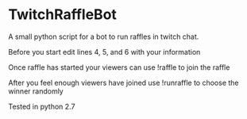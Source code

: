 # TwitchRaffleBot
A small python script for a bot to run raffles in twitch chat.

Before you start edit lines 4, 5, and 6 with your information

Once raffle has started your viewers can use !raffle to join the raffle

After you feel enough viewers have joined use !runraffle to choose the winner randomly


Tested in python 2.7
